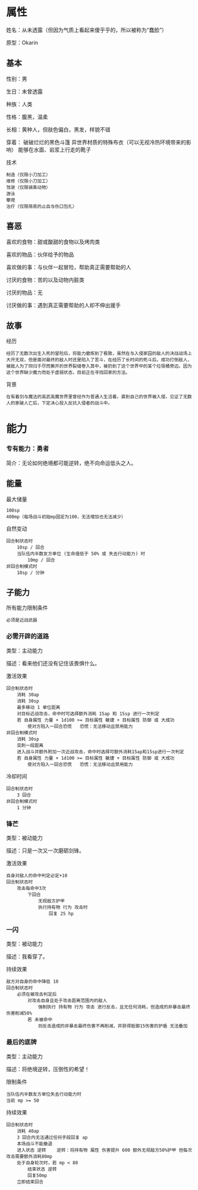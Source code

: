 # 属性

姓名：从未透露（但因为气质上看起来傻乎乎的，所以被称为“蠢脸”）

原型：Okarin

## 基本

性别：男

生日：未曾透露

种族：人类

性格：腹黑，温柔

长相：黄种人，但肤色偏白，黑发，样貌不错

穿着：
破破烂烂的黑色斗篷
异世界材质的特殊布衣（可以无视冷热环境带来的影响）
能够在水面、岩浆上行走的靴子

技术

```
制造（仅限小刀加工）
维修（仅限小刀加工）
驾驶（仅限骑乘动物）
游泳
攀爬
治疗（仅限简易的止血与伤口包扎）
```

## 喜恶

喜欢的食物：甜或酸甜的食物以及烤肉类

喜欢的物品：伙伴给予的物品

喜欢做的事：与伙伴一起冒险，帮助真正需要帮助的人

讨厌的食物：苦的以及动物内脏类

讨厌的物品：无

讨厌做的事：遇到真正需要帮助的人却不伸出援手

## 故事

经历
```
经历了无数次出生入死的冒险后，将能力磨炼到了极致，虽然在与入侵家园的敌人的决战战场上大开无双，但是面对最终的敌人时还是陷入了苦斗，在经历了长时间的死斗后，成功打倒敌人，被敌人为了同归于尽而撕开的世界裂缝卷入其中，被扔到了这个世界中的某个垃圾桶旁边。因为这个世界缺少魔力而处于虚弱状态，目前正在寻找回家的方法。
```

背景

```
在有着剑与魔法的高武高魔世界里曾经作为普通人生活着，直到自己的世界被入侵，见证了无数人的家破人亡后，下定决心投入反抗入侵者的战斗中。
```

# 能力

### 专有能力：勇者

简介：无论如何绝境都可能逆转，绝不向命运低头之人。

## 能量

最大储量

```
100sp
400mp（每场战斗初始mp固定为100，无法增加也无法减少）
```

自然变动

```
回合制状态时
	10sp / 回合
	当队伍内半数友方单位 (生命值低于 50% 或 失去行动能力) 时
		10mp / 回合
非回合制模式时
	10sp / 分钟
```

## 子能力

所有能力限制条件

```
必须是近战武器
```

### 必需开辟的道路

类型：主动能力

描述：看来他们还没有记住该畏惧什么。

激活效果

```
回合制状态时
	消耗 30ap
	消耗 30sp
	最多移动 1 单位距离
	对目标近战攻击，命中时可选择额外消耗 15ap 和 15sp 进行一次判定
	若 自身属性 力量 + 1d100 >= 目标属性 敏捷 + 目标属性 防御 或 大成功
		使对方陷入一回合恐慌   恐慌：无法移动且禁用能力
非回合制模式时
	消耗 30sp
	突刺一段距离
	进入战斗并额外附加一次近战攻击，命中时选择可额外消耗15ap和15sp进行一次判定
	若 自身属性 力量 + 1d100 >= 目标属性 敏捷 + 目标属性 防御 或 大成功
		使对方陷入一回合恐慌   恐慌：无法移动且禁用能力
```

冷却时间

```
回合制状态时
	3 回合
非回合制模式时
	1 分钟
```

### 锋芒

类型：被动能力

描述：只是一次又一次磨砺剑锋。

激活效果

```
自身对敌人的命中判定必定+10
回合制状态时
	攻击每命中3次
		下回合
			无视敌方护甲
			执行持有物 行为 攻击时
				回复 25 hp
```

### 一闪

类型：被动能力

描述：我看穿了。

持续效果

```
敌方对自身的命中降低 10
回合制状态时
	必须在被攻击判定后
		对攻击自身且处于攻击距离范围内的敌人
			强制执行 持有物 行为 攻击 进行反击，且无任何消耗，但造成的非暴击最终伤害削减50%
		若 未被命中
			则反击造成的非暴击最终伤害不再削减，并获得抵御15伤害的护盾 无法叠加
```

### 最后的底牌

类型：主动能力

描述：将绝境逆转，压倒性的希望！

限制条件

```
当队伍内半数友方单位失去行动能力时
当前 mp >= 50
```

持续效果

```
回合制状态时
	消耗 40ap
	3 回合内无法通过任何手段回复 ap
	本场战斗不能撤退
	进入状态 逆转    逆转：将持有物 属性 伤害提升 600 额外无视敌方50%护甲 但每次攻击需要额外消耗80mp
	处于自身轮次时，若 mp < 80
		结束状态 逆转 
		回复50mp
	立即结束回合
```
